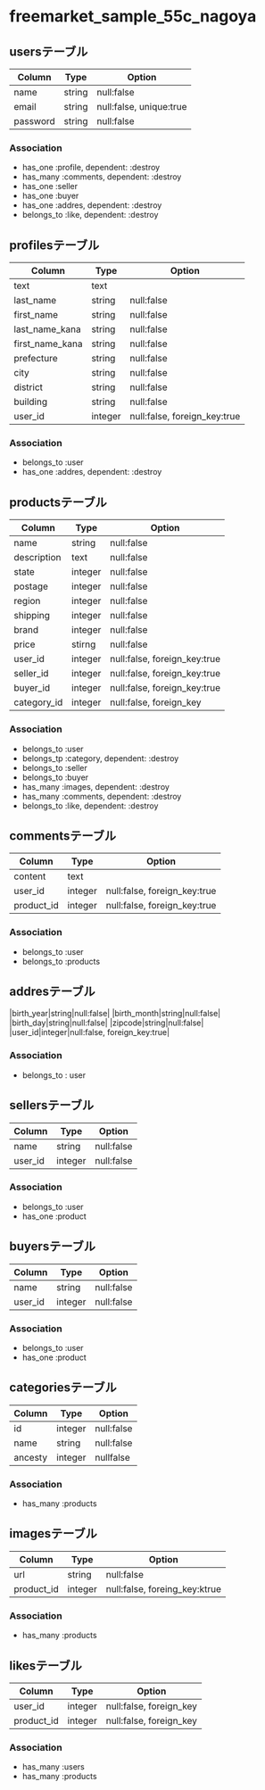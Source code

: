 # freemarket_sample_55c_nagoya

## usersテーブル

|Column|Type|Option|
|------|----|------|
|name|string|null:false|
|email|string|null:false, unique:true|
|password|string|null:false|

### Association

- has_one     :profile, dependent: :destroy
- has_many    :comments, dependent: :destroy
- has_one     :seller
- has_one     :buyer
- has_one     :addres, dependent: :destroy
- belongs_to  :like, dependent: :destroy

## profilesテーブル

|Column|Type|Option|
|------|----|------|
|text|text|
|last_name|string|null:false|
|first_name|string|null:false|
|last_name_kana|string|null:false|
|first_name_kana|string|null:false|
|prefecture|string|null:false|
|city|string|null:false|
|district|string|null:false|
|building|string|null:false|
|user_id|integer|null:false, foreign_key:true|

### Association

- belongs_to :user
- has_one    :addres, dependent: :destroy


## productsテーブル

|Column|Type|Option|
|------|----|------|
|name|string|null:false|
|description|text|null:false|
|state|integer|null:false|
|postage|integer|null:false|
|region|integer|null:false|
|shipping|integer|null:false|
|brand|integer|null:false|
|price|stirng|null:false|
|user_id|integer|null:false, foreign_key:true|
|seller_id|integer|null:false, foreign_key:true|
|buyer_id|integer|null:false, foreign_key:true|
|category_id|integer|null:false, foreign_key|

### Association
- belongs_to :user
- belongs_tp :category, dependent: :destroy
- belongs_to :seller
- belongs_to :buyer
- has_many   :images, dependent: :destroy
- has_many   :comments, dependent: :destroy
- belongs_to :like, dependent: :destroy

## commentsテーブル

|Column|Type|Option|
|------|----|------|
|content|text|
|user_id|integer|null:false, foreign_key:true|
|product_id|integer|null:false, foreign_key:true|

### Association

- belongs_to :user
- belongs_to :products


## addresテーブル

|birth_year|string|null:false|
|birth_month|string|null:false|
|birth_day|string|null:false|
|zipcode|string|null:false|
|user_id|integer|null:false, foreign_key:true|

### Association

- belongs_to : user


## sellersテーブル

|Column|Type|Option|
|------|----|------|
|name|string|null:false|
|user_id|integer|null:false|

### Association

- belongs_to :user
- has_one    :product


## buyersテーブル

|Column|Type|Option|
|------|----|------|
|name|string|null:false|
|user_id|integer|null:false|

### Association

- belongs_to :user
- has_one    :product

## categoriesテーブル

|Column|Type|Option|
|------|----|------|
|id|integer|null:false|
|name|string|null:false|
|ancesty|integer|nullfalse|

### Association

- has_many :products


## imagesテーブル

|Column|Type|Option|
|------|----|------|
|url|string|null:false|
|product_id|integer|null:false, foreing_key:ktrue|

### Association

- has_many :products

## likesテーブル

|Column|Type|Option|
|------|----|------|
|user_id|integer|null:false, foreign_key|
|product_id|integer|null:false, foreign_key|

### Association

- has_many :users
- has_many :products
